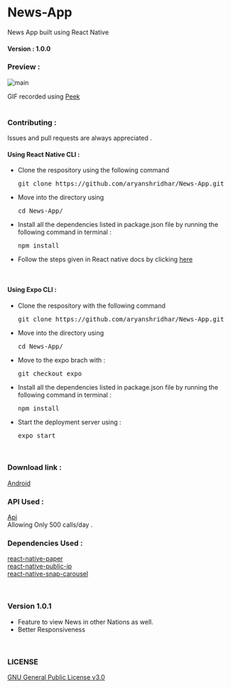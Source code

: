 # News-App
News App built using React Native<br>
#### Version : 1.0.0

### Preview : 
![main](https://user-images.githubusercontent.com/53977614/82863425-c714b300-9f3f-11ea-893d-aec0ebf49cf1.gif)
<br>

GIF recorded using <a href = 'https://github.com/phw/peek'>Peek</a>
<br>
<br>
### Contributing : 
Issues and pull requests are always appreciated .

#### Using React Native CLI :

<ul>
<li>Clone the respository using the following command <pre>git clone https://github.com/aryanshridhar/News-App.git</pre></li>
<li>Move into the directory using <pre>cd News-App/</pre></li>
<li>Install all the dependencies listed in package.json file by running the following command in terminal : <pre>npm install</pre></li>
<li>Follow the steps given in React native docs by clicking <a href = 'https://reactnative.dev/docs/running-on-device'>here</a></li>
</li>
</ul>
<br>

#### Using Expo CLI :

<ul>
<li>Clone the respository with the following command <pre>git clone https://github.com/aryanshridhar/News-App.git</pre></li>
<li>Move into the directory using <pre>cd News-App/</pre></li>
<li>Move to the expo brach with : <pre>git checkout expo</pre></li>
<li>Install all the dependencies listed in package.json file by running the following command in terminal : <pre>npm install</pre></li>
<li>Start the deployment server using : <pre>expo start</pre></li>
</ul>
<br>

### Download link :
<a href = 'https://exp-shell-app-assets.s3.us-west-1.amazonaws.com/android/%40aryanshridhar/News-App-a9d5aba1e0374fd7885bec57e524ca4f-signed.apk'>Android</a>

### API Used : 
<a href = 'https://newsapi.org/'>Api</a><br>
Allowing Only 500 calls/day .
<br>

### Dependencies Used : 

<a href = 'https://github.com/callstack/react-native-paper'>react-native-paper</a></li><br>
<a href = 'https://github.com/teamairship/react-native-public-ip'>react-native-public-ip</a></li><br>
<a href = 'https://github.com/archriss/react-native-snap-carousel'>react-native-snap-carousel</a></li><br>

<br/>

### Version 1.0.1

<ul>
  <li>Feature to view News in other Nations as well.</li>
  <li>Better Responsiveness</li>
</ul>

<br/>

### LICENSE

<a href = 'https://github.com/aryanshridhar/News-App/blob/EjectToRN/LICENSE'>GNU General Public License v3.0</a> 

